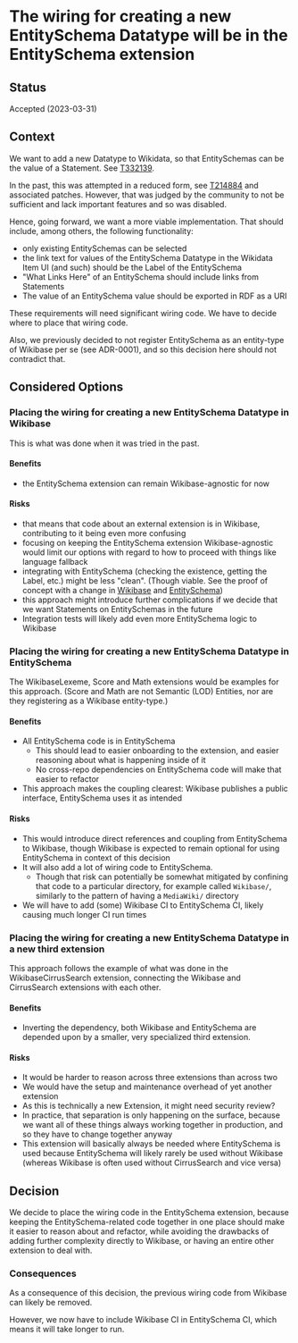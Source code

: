 # The wiring for creating a new EntitySchema Datatype will be in the EntitySchema extension

## Status

Accepted (2023-03-31)

## Context

We want to add a new Datatype to Wikidata, so that EntitySchemas can be the value of a Statement.
See [T332139](https://phabricator.wikimedia.org/T332139).

In the past, this was attempted in a reduced form, see [T214884](https://phabricator.wikimedia.org/T214884) and associated patches.
However, that was judged by the community to not be sufficient and lack important features and so was disabled.

Hence, going forward, we want a more viable implementation. That should include, among others, the following functionality:
* only existing EntitySchemas can be selected
* the link text for values of the EntitySchema Datatype in the Wikidata Item UI (and such) should be the Label of the EntitySchema
* "What Links Here" of an EntitySchema should include links from Statements
* The value of an EntitySchema value should be exported in RDF as a URI

These requirements will need significant wiring code. We have to decide where to place that wiring code.

Also, we previously decided to not register EntitySchema as an entity-type of Wikibase per se (see ADR-0001),
and so this decision here should not contradict that.

## Considered Options

### Placing the wiring for creating a new EntitySchema Datatype in Wikibase

This is what was done when it was tried in the past.

#### Benefits

* the EntitySchema extension can remain Wikibase-agnostic for now

#### Risks

* that means that code about an external extension is in Wikibase, contributing to it being even more confusing
* focusing on keeping the EntitySchema extension Wikibase-agnostic would limit our options with regard to how to proceed with things like language fallback
* integrating with EntitySchema (checking the existence, getting the Label, etc.) might be less "clean".
  (Though viable. See the proof of concept with a change in [Wikibase](https://gerrit.wikimedia.org/r/c/mediawiki/extensions/Wikibase/+/903609) and [EntitySchema](https://gerrit.wikimedia.org/r/c/mediawiki/extensions/EntitySchema/+/903608))
* this approach might introduce further complications if we decide that we want Statements on EntitySchemas in the future
* Integration tests will likely add even more EntitySchema logic to Wikibase

### Placing the wiring for creating a new EntitySchema Datatype in EntitySchema

The WikibaseLexeme, Score and Math extensions would be examples for this approach.
(Score and Math are not Semantic (LOD) Entities, nor are they registering as a Wikibase entity-type.)

#### Benefits

* All EntitySchema code is in EntitySchema
  * This should lead to easier onboarding to the extension,
    and easier reasoning about what is happening inside of it
  * No cross-repo dependencies on EntitySchema code will make that easier to refactor
* This approach makes the coupling clearest: Wikibase publishes a public interface, EntitySchema uses it as intended

#### Risks
* This would introduce direct references and coupling from EntitySchema to Wikibase,
  though Wikibase is expected to remain optional for using EntitySchema in context of this decision
* It will also add a lot of wiring code to EntitySchema.
  * Though that risk can potentially be somewhat mitigated by confining that code to a particular directory,
    for example called `Wikibase/`, similarly to the pattern of having a `MediaWiki/` directory
* We will have to add (some) Wikibase CI to EntitySchema CI, likely causing much longer CI run times


### Placing the wiring for creating a new EntitySchema Datatype in a new third extension

This approach follows the example of what was done in the WikibaseCirrusSearch extension,
connecting the Wikibase and CirrusSearch extensions with each other.

#### Benefits
* Inverting the dependency, both Wikibase and EntitySchema are depended upon by a smaller, very specialized third extension.

#### Risks
* It would be harder to reason across three extensions than across two
* We would have the setup and maintenance overhead of yet another extension
* As this is technically a new Extension, it might need security review?
* In practice, that separation is only happening on the surface,
  because we want all of these things always working together in production,
  and so they have to change together anyway
* This extension will basically always be needed where EntitySchema is used
  because EntitySchema will likely rarely be used without Wikibase
  (whereas Wikibase is often used without CirrusSearch and vice versa)

## Decision

We decide to place the wiring code in the EntitySchema extension,
because keeping the EntitySchema-related code together in one place should make it easier to reason about and refactor,
while avoiding the drawbacks of adding further complexity directly to Wikibase,
or having an entire other extension to deal with.

### Consequences

As a consequence of this decision, the previous wiring code from Wikibase can likely be removed.

However, we now have to include Wikibase CI in EntitySchema CI, which means it will take longer to run.
